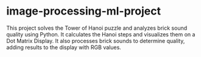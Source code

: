 # image-processing-ml-project
This project solves the Tower of Hanoi puzzle and analyzes brick sound quality using Python. It calculates the Hanoi steps and visualizes them on a Dot Matrix Display. It also processes brick sounds to determine quality, adding results to the display with RGB values.
